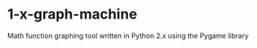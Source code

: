 1-x-graph-machine
=================

Math function graphing tool written in Python 2.x using the Pygame library